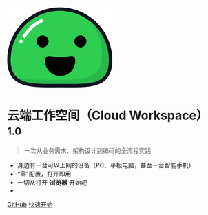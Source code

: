![logo](_media/icon.svg)

# 云端工作空间（Cloud Workspace） <small>1.0</small>

> 一次从业务需求、架构设计到编码的全流程实践

- 身边有一台可以上网的设备（PC、平板电脑，甚至一台智能手机）
- “零”配置，打开即用
- 一切从打开 **浏览器** 开始吧
- 

[GitHub](https://github.com/tatawind/cloud-workspace-docs.git)
[快速开始](#cloud-workspace)
